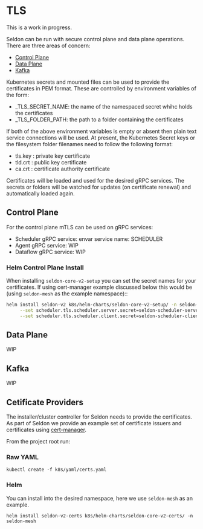 # TLS

This is a work in progress.

Seldon can be run with secure control plane and data plane operations. There are three areas of concern:

 * [Control Plane](#control-plane)
 * [Data Plane](#data-plane)
 * [Kafka](#kafka)

Kubernetes secrets and mounted files can be used to provide the certificates in PEM format. These are controlled by environment variables of the form:

 * <service>_TLS_SECRET_NAME: the name of the namespaced secret whihc holds the certificates
 * <service>_TLS_FOLDER_PATH: the path to a folder containing the certificates

If both of the above environment variables is empty or absent then plain text service connections will be used.
At present, the Kubernetes Secret keys or the filesystem folder filenames need to follow the following format:

 * tls.key : private key certificate
 * tld.crt : public key certificate
 * ca.crt : certificate authority certificate

Certificates will be loaded and used for the desired gRPC services. The secrets or folders will be watched for updates (on certificate renewal) and automatically loaded again.

## Control Plane

For the control plane mTLS can be used on gRPC services:

 * Scheduler gRPC service: envar service name: SCHEDULER
 * Agent gRPC service: WIP
 * Dataflow gRPC service: WIP

### Helm Control Plane Install

When installing `seldon-core-v2-setup` you can set the secret names for your certificates. If using cert-manager example discussed below this would be (using `seldon-mesh` as the example namespace)::

```bash
helm install seldon-v2 k8s/helm-charts/seldon-core-v2-setup/ -n seldon-mesh \
     --set scheduler.tls.scheduler.server.secret=seldon-scheduler-server \
     --set scheduler.tls.scheduler.client.secret=seldon-scheduler-client
```

## Data Plane

WIP

## Kafka

WIP


## Cetificate Providers

The installer/cluster controller for Seldon needs to provide the certificates. As part of Seldon we provide an example set of certificate issuers and certificates using [cert-manager](https://cert-manager.io/).

From the project root run:

### Raw YAML

```
kubectl create -f k8s/yaml/certs.yaml
```

### Helm

You can install into the desired namespace, here we use `seldon-mesh` as an example.

```
helm install seldon-v2-certs k8s/helm-charts/seldon-core-v2-certs/ -n seldon-mesh
```